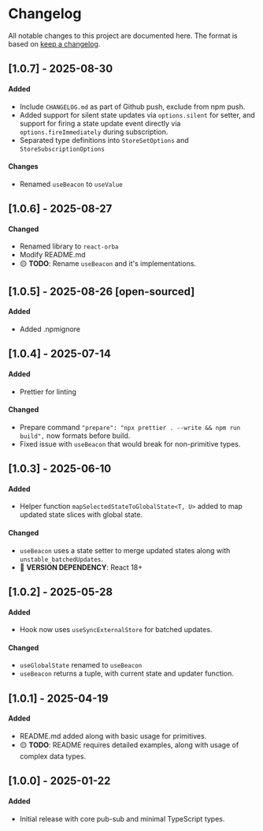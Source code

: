 # Changelog

All notable changes to this project are documented here. The format is based on
[keep a changelog](https://keepachangelog.com/en/1.1.0/).

## [1.0.7] - 2025-08-30

#### Added

- Include `CHANGELOG.md` as part of Github push, exclude from npm push.
- Added support for silent state updates via `options.silent` for setter, and support for firing a
  state update event directly via `options.fireImmediately` during subscription.
- Separated type definitions into `StoreSetOptions` and `StoreSubscriptionOptions`

#### Changes

- Renamed `useBeacon` to `useValue`

## [1.0.6] - 2025-08-27

#### Changed

- Renamed library to `react-orba`
- Modify README.md
- 🟡 **TODO**: Rename `useBeacon` and it's implementations.

## [1.0.5] - 2025-08-26 [open-sourced]

#### Added

- Added .npmignore

## [1.0.4] - 2025-07-14

#### Added

- Prettier for linting

#### Changed

- Prepare command `"prepare": "npx prettier . --write && npm run build",` now formats before build.
- Fixed issue with `useBeacon` that would break for non-primitive types.

## [1.0.3] - 2025-06-10

#### Added

- Helper function `mapSelectedStateToGlobalState<T, U>` added to map updated state slices with
  global state.

#### Changed

- `useBeacon` uses a state setter to merge updated states along with `unstable_batchedUpdates`.
- 🔴 **VERSION DEPENDENCY**: React 18+

## [1.0.2] - 2025-05-28

#### Added

- Hook now uses `useSyncExternalStore` for batched updates.

#### Changed

- `useGlobalState` renamed to `useBeacon`
- `useBeacon` returns a tuple, with current state and updater function.

## [1.0.1] - 2025-04-19

#### Added

- README.md added along with basic usage for primitives.
- 🟡 **TODO**: README requires detailed examples, along with usage of complex data types.

## [1.0.0] - 2025-01-22

#### Added

- Initial release with core pub-sub and minimal TypeScript types.

